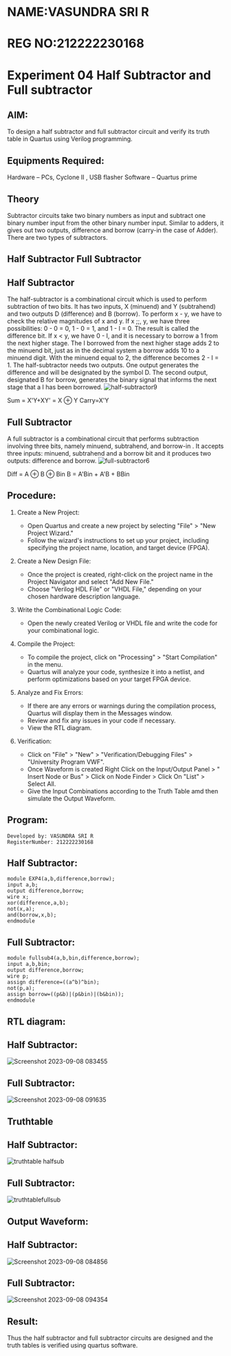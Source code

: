 # NAME:VASUNDRA SRI R
# REG NO:212222230168
# Experiment 04 Half Subtractor and Full subtractor

## AIM:
To design a half subtractor and full subtractor circuit and verify its truth table in Quartus using Verilog programming.

## Equipments Required:
Hardware – PCs, Cyclone II , USB flasher Software – Quartus prime
## Theory
Subtractor circuits take two binary numbers as input and subtract one binary number input from the other binary number input. Similar to adders, it gives out two outputs, difference and borrow (carry-in the case of Adder). There are two types of subtractors.

## Half Subtractor Full Subtractor
## Half Subtractor
The half-subtractor is a combinational circuit which is used to perform subtraction of two bits. It has two inputs, X (minuend) and Y (subtrahend) and two outputs D (difference) and B (borrow). To perform x - y, we have to check the relative magnitudes of x and y. If x ;;, y, we have three possibilities: 0 - 0 = 0, 1 - 0 = 1, and 1 - I = 0. The result is called the difference bit. If x < y, we have 0 - I, and it is necessary to borrow a 1 from the next higher stage. The I borrowed from the next higher stage adds 2 to the minuend bit, just as in the decimal system a borrow adds 10 to a minuend digit. With the minuend equal to 2, the difference becomes 2 - I = 1. The half-subtractor needs two outputs. One output generates the difference and will be designated by the symbol D. The second output, designated B for borrow, generates the binary signal that informs the next stage that a I has been borrowed.
![half-subtractor9](https://user-images.githubusercontent.com/36288975/166112538-58c3bc7c-ee5d-4e6a-ac8d-8e8328efe27a.png)


Sum = X'Y+XY' = X ⊕ Y
Carry=X'Y

## Full Subtractor
A full subtractor is a combinational circuit that performs subtraction involving three bits, namely minuend, subtrahend, and borrow-in . It accepts three inputs: minuend, subtrahend and a borrow bit and it produces two outputs: difference and borrow. 
![full-subtractor6](https://user-images.githubusercontent.com/36288975/166112541-24c68359-3de8-4674-ae22-8272ffc385ed.png)


Diff = A ⊕ B ⊕ Bin B = A'Bin + A'B + BBin

## Procedure:
1. Create a New Project:
   - Open Quartus and create a new project by selecting "File" > "New Project Wizard."
   - Follow the wizard's instructions to set up your project, including specifying the project name, location, and target device (FPGA).

2. Create a New Design File:
   - Once the project is created, right-click on the project name in the Project Navigator and select "Add New File."
   - Choose "Verilog HDL File" or "VHDL File," depending on your chosen hardware description language.

3. Write the Combinational Logic Code:
   - Open the newly created Verilog or VHDL file and write the code for your combinational logic.
     
4. Compile the Project:
   - To compile the project, click on "Processing" > "Start Compilation" in the menu.
   - Quartus will analyze your code, synthesize it into a netlist, and perform optimizations based on your target FPGA device.

5. Analyze and Fix Errors:
   - If there are any errors or warnings during the compilation process, Quartus will display them in the Messages window.
   - Review and fix any issues in your code if necessary.
   - View the RTL diagram.

6. Verification:
   - Click on "File" > "New" > "Verification/Debugging Files" > "University Program VWF".
   - Once Waveform is created Right Click on the Input/Output Panel > " Insert Node or Bus" > Click on Node Finder > Click On "List" > Select All.
   - Give the Input Combinations according to the Truth Table amd then simulate the Output Waveform.


 


## Program:
```
Developed by: VASUNDRA SRI R
RegisterNumber: 212222230168
```
## Half Subtractor:
```
module EXP4(a,b,difference,borrow);
input a,b;
output difference,borrow;
wire x;
xor(difference,a,b);
not(x,a);
and(borrow,x,b);
endmodule
```
## Full Subtractor:
```
module fullsub4(a,b,bin,difference,borrow);
input a,b,bin;
output difference,borrow;
wire p;
assign difference=((a^b)^bin);
not(p,a);
assign borrow=((p&b)|(p&bin)|(b&bin));
endmodule
```
## RTL diagram:
## Half Subtractor:
![Screenshot 2023-09-08 083455](https://github.com/vasundrasriravi/Experiment--03-Half-Subtractor-and-Full-subtractor/assets/119393983/17be8d5a-6a1d-45c7-9ea7-b356d284cd0b)
## Full Subtractor:
![Screenshot 2023-09-08 091635](https://github.com/vasundrasriravi/Experiment--03-Half-Subtractor-and-Full-subtractor/assets/119393983/efdcadd1-99c8-49af-8355-b5d2564c3ed1)

## Truthtable
## Half Subtractor:
![truthtable halfsub](https://github.com/vasundrasriravi/Experiment--03-Half-Subtractor-and-Full-subtractor/assets/119393983/072edad2-b127-48c4-aebd-aaf475002870)
## Full Subtractor:
![truthtablefullsub](https://github.com/vasundrasriravi/Experiment--03-Half-Subtractor-and-Full-subtractor/assets/119393983/f461601b-4563-48ec-8afb-b4b09fd2d97f)

## Output Waveform:
## Half Subtractor:
![Screenshot 2023-09-08 084856](https://github.com/vasundrasriravi/Experiment--03-Half-Subtractor-and-Full-subtractor/assets/119393983/90edbcf7-a029-42bb-b61b-6f8f679f2b08)
## Full Subtractor:
![Screenshot 2023-09-08 094354](https://github.com/vasundrasriravi/Experiment--03-Half-Subtractor-and-Full-subtractor/assets/119393983/36723e95-721d-4d02-8f9d-ff3f021d4759)
## Result:
Thus the half subtractor and full subtractor circuits are designed and the truth tables is verified using quartus software.
